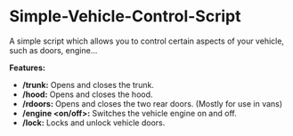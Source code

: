 # Simple-Vehicle-Control-Script
A simple script which allows you to control certain aspects of your vehicle, such as doors, engine...

**Features:**
* **/trunk:** Opens and closes the trunk.
* **/hood:** Opens and closes the hood.
* **/rdoors:** Opens and closes the two rear doors. (Mostly for use in vans)
* **/engine <on/off>:** Switches the vehicle engine on and off.
* **/lock:** Locks and unlock vehicle doors.
